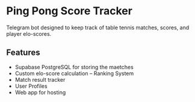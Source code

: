# Ping Pong Score Tracker

Telegram bot designed to keep track of table tennis matches, scores, and player elo-scores. 

## Features

- Supabase PostgreSQL for storing the maetches
- Custom elo-score calculation
– Ranking System
- Match result tracker
- User Profiles
- Web app for hosting
